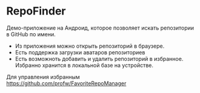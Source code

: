# RepoFinder
Демо-приложение на Андроид, которое позволяет искать репозитории в GitHub по имени. 
* Из приложения можно открыть репозиторий в браузере.
* Есть поддержка загрузки аватаров репозиториев
* Есть возможноть добавить и удалить репозиторий в избранное. Избранно хранится в локальной базе на устройстве.

Для управления избранным https://github.com/profw/FavoriteRepoManager 
